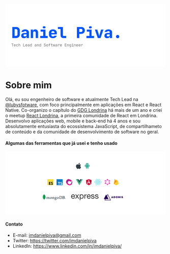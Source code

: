 <img src="https://raw.githubusercontent.com/imdanielpiva/imdanielpiva/master/cover.png" alt="Daniel Piva. Tech Lead and software engineer.">

<!--
**imdanielpiva/imdanielpiva** is a ✨ _special_ ✨ repository because its `README.md` (this file) appears on your GitHub profile.

Here are some ideas to get you started:

- 🔭 I’m currently working on ...
- 🌱 I’m currently learning ...
- 👯 I’m looking to collaborate on ...
- 🤔 I’m looking for help with ...
- 💬 Ask me about ...
- 📫 How to reach me: ...
- 😄 Pronouns: ...
- ⚡ Fun fact: ...
-->

# Sobre mim

Olá, eu sou engenheiro de software e atualmente Tech Lead na [@lubysfotware](https://github.com/lubysoftware), com foco principalmente em aplicações em React e React Native. Co-organizo o capítulo do [GDG Londrina](https://gdg.community.dev/gdg-londrina/) há mais de um ano e criei o meetup [React Londrina](https://reactlondrina.now.sh/), a primeira comunidade de React em Londrina. Desenvolvo aplicações web, mobile e back-end há 4 anos e sou absolutamente entusiasta do ecossistema JavaScript, de compartilhameto de conteúdo e da comunidade de desenvolvimento de software no geral.


#### Algumas das ferramentas que já usei e tenho usado

<img src="https://raw.githubusercontent.com/imdanielpiva/imdanielpiva/master/stack.png" alt="Daniel Piva. Tech Lead and software engineer.">


#### Contato

- E-mail: imdanielpiva@gmail.com
- Twitter: https://twitter.com/imdanielpiva
- LinkedIn: https://www.linkedin.com/in/imdanielpiva/
